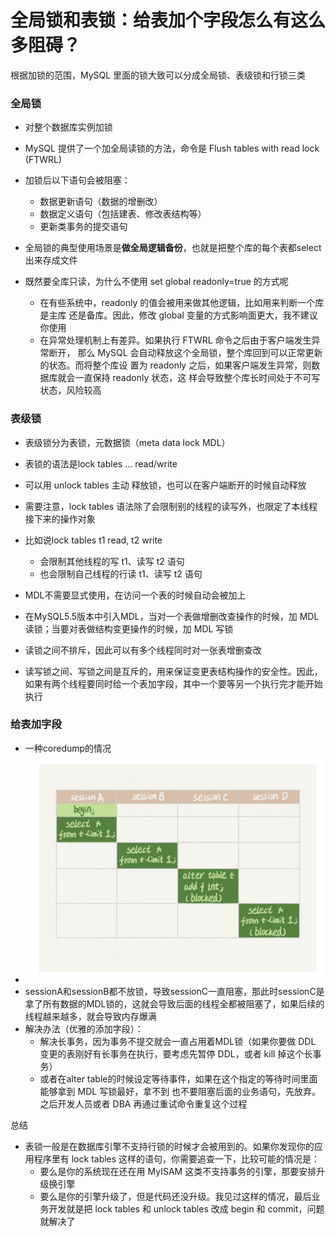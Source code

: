 # 全局锁和表锁：给表加个字段怎么有这么多阻碍？

根据加锁的范围，MySQL 里面的锁大致可以分成全局锁、表级锁和行锁三类



### 全局锁

- 对整个数据库实例加锁
- MySQL 提供了一个加全局读锁的方法，命令是 Flush tables with read lock (FTWRL)
- 加锁后以下语句会被阻塞：
  - 数据更新语句（数据的增删改）
  - 数据定义语句（包括建表、修改表结构等）
  - 更新类事务的提交语句
- 全局锁的典型使用场景是**做全局逻辑备份**，也就是把整个库的每个表都select出来存成文件



- 既然要全库只读，为什么不使用 set global readonly=true 的方式呢
  - 在有些系统中，readonly 的值会被用来做其他逻辑，比如用来判断一个库是主库 还是备库。因此，修改 global 变量的方式影响面更大，我不建议你使用
  - 在异常处理机制上有差异。如果执行 FTWRL 命令之后由于客户端发生异常断开， 那么 MySQL 会自动释放这个全局锁，整个库回到可以正常更新的状态。而将整个库设 置为 readonly 之后，如果客户端发生异常，则数据库就会一直保持 readonly 状态，这 样会导致整个库长时间处于不可写状态，风险较高





### 表级锁

- 表级锁分为表锁，元数据锁（meta data lock MDL）



- 表锁的语法是lock tables ... read/write
- 可以用 unlock tables 主动 释放锁，也可以在客户端断开的时候自动释放
- 需要注意，lock tables 语法除了会限制别的线程的读写外，也限定了本线程接下来的操作对象
- 比如说lock tables t1 read, t2 write
  - 会限制其他线程的写 t1、读写 t2 语句
  - 也会限制自己线程的行读 t1、读写 t2 语句



- MDL不需要显式使用，在访问一个表的时候自动会被加上
- 在MySQL5.5版本中引入MDL，当对一个表做增删改查操作的时候，加 MDL 读锁；当要对表做结构变更操作的时候，加 MDL 写锁
- 读锁之间不排斥，因此可以有多个线程同时对一张表增删查改
- 读写锁之间、写锁之间是互斥的，用来保证变更表结构操作的安全性。因此，如果有两个线程要同时给一个表加字段，其中一个要等另一个执行完才能开始执行





### 给表加字段

- 一种coredump的情况
- ![](MDL锁coredump.png)
- sessionA和sessionB都不放锁，导致sessionC一直阻塞，那此时sessionC是拿了所有数据的MDL锁的，这就会导致后面的线程全都被阻塞了，如果后续的线程越来越多，就会导致内存爆满
- 解决办法（优雅的添加字段）：
  - 解决长事务，因为事务不提交就会一直占用着MDL锁（如果你要做 DDL 变更的表刚好有长事务在执行，要考虑先暂停 DDL，或者 kill 掉这个长事务）
  - 或者在alter table的时候设定等待事件，如果在这个指定的等待时间里面能够拿到 MDL 写锁最好，拿不到 也不要阻塞后面的业务语句，先放弃。之后开发人员或者 DBA 再通过重试命令重复这个过程





总结

- 表锁一般是在数据库引擎不支持行锁的时候才会被用到的。如果你发现你的应用程序里有 lock tables 这样的语句，你需要追查一下，比较可能的情况是：
  - 要么是你的系统现在还在用 MyISAM 这类不支持事务的引擎，那要安排升级换引擎
  - 要么是你的引擎升级了，但是代码还没升级。我见过这样的情况，最后业务开发就是把 lock tables 和 unlock tables 改成 begin 和 commit，问题就解决了